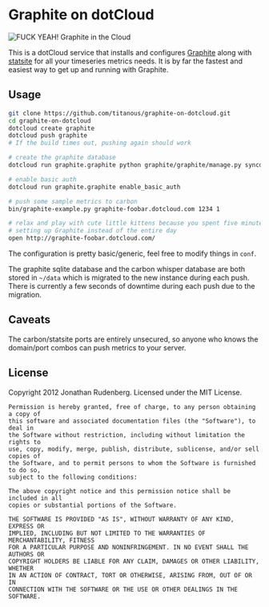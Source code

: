 # Graphite on dotCloud

![FUCK YEAH! Graphite in the Cloud](http://fuckyeahnouns.com/images/graphite%20in%20the%20cloud.jpg)

This is a dotCloud service that installs and configures
[Graphite](https://github.com/graphite-project/graphite-web) along with
[statsite](https://github.com/armon/statsite) for all your timeseries metrics
needs. It is by far the fastest and easiest way to get up and running with
Graphite.

## Usage

```sh
git clone https://github.com/titanous/graphite-on-dotcloud.git
cd graphite-on-dotcloud
dotcloud create graphite
dotcloud push graphite
# If the build times out, pushing again should work

# create the graphite database
dotcloud run graphite.graphite python graphite/graphite/manage.py syncdb

# enable basic auth
dotcloud run graphite.graphite enable_basic_auth

# push some sample metrics to carbon
bin/graphite-example.py graphite-foobar.dotcloud.com 1234 1

# relax and play with cute little kittens because you spent five minutes
# setting up Graphite instead of the entire day
open http://graphite-foobar.dotcloud.com/
```

The configuration is pretty basic/generic, feel free to modify things in `conf`.

The graphite sqlite database and the carbon whisper database are both stored in
`~/data` which is migrated to the new instance during each push. There is
currently a few seconds of downtime during each push due to the migration.


## Caveats

The carbon/statsite ports are entirely unsecured, so anyone who knows the
domain/port combos can push metrics to your server.

## License

Copyright 2012 Jonathan Rudenberg. Licensed under the MIT License.

```
Permission is hereby granted, free of charge, to any person obtaining a copy of
this software and associated documentation files (the "Software"), to deal in
the Software without restriction, including without limitation the rights to
use, copy, modify, merge, publish, distribute, sublicense, and/or sell copies of
the Software, and to permit persons to whom the Software is furnished to do so,
subject to the following conditions:

The above copyright notice and this permission notice shall be included in all
copies or substantial portions of the Software.

THE SOFTWARE IS PROVIDED "AS IS", WITHOUT WARRANTY OF ANY KIND, EXPRESS OR
IMPLIED, INCLUDING BUT NOT LIMITED TO THE WARRANTIES OF MERCHANTABILITY, FITNESS
FOR A PARTICULAR PURPOSE AND NONINFRINGEMENT. IN NO EVENT SHALL THE AUTHORS OR
COPYRIGHT HOLDERS BE LIABLE FOR ANY CLAIM, DAMAGES OR OTHER LIABILITY, WHETHER
IN AN ACTION OF CONTRACT, TORT OR OTHERWISE, ARISING FROM, OUT OF OR IN
CONNECTION WITH THE SOFTWARE OR THE USE OR OTHER DEALINGS IN THE SOFTWARE.
```
